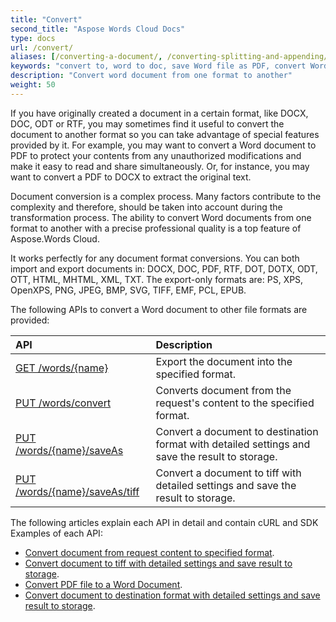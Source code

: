 ```yaml
---
title: "Convert"
second_title: "Aspose Words Cloud Docs"
type: docs
url: /convert/
aliases: [/converting-a-document/, /converting-splitting-and-appending/]
keywords: "convert to, word to doc, save Word file as PDF, convert Word document to HTML, Word doc to HTML, convert PDF to Word"
description: "Convert word document from one format to another"
weight: 50
---
```


If you have originally created a document in a certain format, like DOCX, DOC, ODT or RTF, you may sometimes find it useful to convert the document to another format so you can take advantage of special features provided by it. For example, you may want to convert a Word document to PDF to protect your contents from any unauthorized modifications and make it easy to read and share simultaneously. Or, for instance, you may want to convert a PDF to DOCX to extract the original text.

Document conversion is a complex process. Many factors contribute to the complexity and therefore, should be taken into account during the transformation process. The ability to convert Word documents from one format to another with a precise professional quality is a top feature of Aspose.Words Cloud. 

It works perfectly for any document format conversions. You can both import and export documents in: DOCX, DOC, PDF, RTF, DOT, DOTX, ODT, OTT, HTML, MHTML, XML, TXT. The export-only formats are: PS, XPS, OpenXPS, PNG, JPEG, BMP, SVG, TIFF, EMF, PCL, EPUB.

The following APIs to convert a Word document to other file formats are provided:

|API|Description|
| :- | :- |
|[GET /words/{name}](https://apireference.aspose.cloud/words/#/Convert/GetDocumentWithFormat)|Export the document into the specified format.|
|[PUT /words/convert](https://apireference.aspose.cloud/words/#/Convert/ConvertDocument)|Converts document from the request's content to the specified format.|
|[PUT /words/{name}/saveAs](https://apireference.aspose.cloud/words/#/Convert/SaveAs)|Convert a document to destination format with detailed settings and save the result to storage.|
|[PUT /words/{name}/saveAs/tiff](https://apireference.aspose.cloud/words/#/Convert/SaveAsTiff)|Convert a document to tiff with detailed settings and save the result to storage.|

The following articles explain each API in detail and contain cURL and SDK Examples of each API:
- [Convert document from request content to specified format](/words/convert/specified-format/).
- [Convert document to tiff with detailed settings and save result to storage](/words/convert/document-to-tiff/).
- [Convert PDF file to a Word Document](/words/convert/pdf-to-word/).
- [Convert document to destination format with detailed settings and save result to storage](/words/convert/conversion-settings/).

